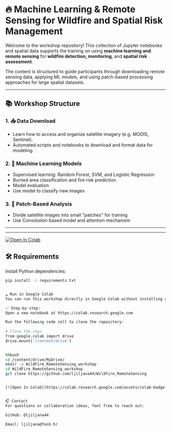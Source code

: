 # 🔥 Machine Learning & Remote Sensing for Wildfire and Spatial Risk Management

Welcome to the workshop repository! This collection of Jupyter notebooks and spatial data supports the training on using **machine learning and remote sensing** for **wildfire detection, monitoring**, and **spatial risk assessment**.

The content is structured to guide participants through downloading remote sensing data, applying ML models, and using patch-based processing approaches for large spatial datasets.

---

## 📚 Workshop Structure

### 1. 📥 **Data Download**
- Learn how to access and organize satellite imagery (e.g. MODIS, Sentinel).
- Automated scripts and notebooks to download and format data for modeling.

### 2. 🤖 **Machine Learning Models**
- Supervised learning: Random Forest, SVM, and Logistic Regression
- Burned area classification and fire risk prediction
- Model evaluation  
- Use  model to classify new images 

### 3. 🧩 **Patch-Based Analysis**
- Divide satellite images into small "patches" for training
- Use Convolution based model and attention mechanism
 
---
 
---
[![Open In Colab](https://colab.research.google.com/assets/colab-badge.svg)](https://colab.research.google.com/github/ljiljana44/WildFire_Workshop/blob/main/01_download_and_explore.ipynb)
 
## 🛠 Requirements

Install Python dependencies:

```bash
pip install -r requirements.txt


☁️ Run in Google Colab
You can run this workshop directly in Google Colab without installing anything locally.

✅ Step-by-step:
Open a new notebook at https://colab.research.google.com

Run the following code cell to clone the repository:
 
# Clone the repo
from google.colab import drive
drive.mount('/content/drive')
 

%%bash
cd /content/drive/MyDrive/
mkdir -p WildFire_RemoteSensing_workshop
cd WildFire_RemoteSensing_workshop
git clone https://github.com/ljiljana44/WildFire_RemoteSensing


[![Open In Colab](https://colab.research.google.com/assets/colab-badge.svg)](https://colab.research.google.com/github/ljiljana44/WildFire_Workshop/blob/main/01_download_and_explore.ipynb)


📫 Contact
For questions or collaboration ideas, feel free to reach out:

GitHub: @ljiljana44

Email: ljiljana@fesb.hr
